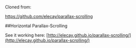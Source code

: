 Cloned from:

https://github.com/elecay/parallax-scrolling

##Horizontal Parallax-Scrolling

See it working here: [http://elecay.github.io/parallax-scrolling/](http://elecay.github.io/parallax-scrolling/)

